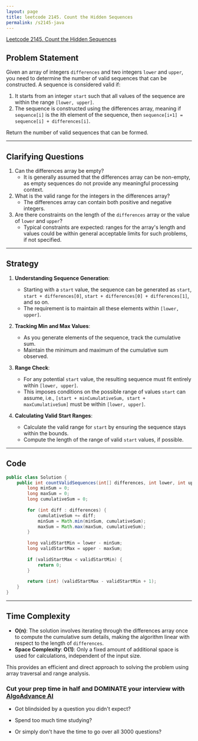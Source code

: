 ```yaml
---
layout: page
title: leetcode 2145. Count the Hidden Sequences
permalink: /s2145-java
---
```

[Leetcode 2145. Count the Hidden Sequences](https://algoadvance.github.io/algoadvance/l2145)
## Problem Statement

Given an array of integers `differences` and two integers `lower` and `upper`, you need to determine the number of valid sequences that can be constructed. A sequence is considered valid if:

1. It starts from an integer `start` such that all values of the sequence are within the range `[lower, upper]`.
2. The sequence is constructed using the differences array, meaning if `sequence[i]` is the ith element of the sequence, then `sequence[i+1] = sequence[i] + differences[i]`.

Return the number of valid sequences that can be formed.

---

## Clarifying Questions

1. Can the differences array be empty?
   - It is generally assumed that the differences array can be non-empty, as empty sequences do not provide any meaningful processing context.
2. What is the valid range for the integers in the differences array?
   - The differences array can contain both positive and negative integers.
3. Are there constraints on the length of the `differences` array or the value of `lower` and `upper`?
   - Typical constraints are expected: ranges for the array's length and values could be within general acceptable limits for such problems, if not specified.

---

## Strategy

1. **Understanding Sequence Generation**:
   - Starting with a `start` value, the sequence can be generated as `start`, `start + differences[0]`, `start + differences[0] + differences[1]`, and so on.
   - The requirement is to maintain all these elements within `[lower, upper]`.

2. **Tracking Min and Max Values**:
   - As you generate elements of the sequence, track the cumulative sum.
   - Maintain the minimum and maximum of the cumulative sum observed.
   
3. **Range Check**:
   - For any potential `start` value, the resulting sequence must fit entirely within `[lower, upper]`.
   - This imposes conditions on the possible range of values `start` can assume, i.e., `[start + minCumulativeSum, start + maxCumulativeSum]` must be within `[lower, upper]`.

4. **Calculating Valid Start Ranges**:
   - Calculate the valid range for `start` by ensuring the sequence stays within the bounds.
   - Compute the length of the range of valid `start` values, if possible.

---

## Code

```java
public class Solution {
    public int countValidSequences(int[] differences, int lower, int upper) {
        long minSum = 0;
        long maxSum = 0;
        long cumulativeSum = 0;
        
        for (int diff : differences) {
            cumulativeSum += diff;
            minSum = Math.min(minSum, cumulativeSum);
            maxSum = Math.max(maxSum, cumulativeSum);
        }
        
        long validStartMin = lower - minSum;
        long validStartMax = upper - maxSum;
        
        if (validStartMax < validStartMin) {
            return 0;
        }
        
        return (int) (validStartMax - validStartMin + 1);
    }
}
```

---

## Time Complexity

- **O(n)**: The solution involves iterating through the differences array once to compute the cumulative sum details, making the algorithm linear with respect to the length of `differences`.
- **Space Complexity**: **O(1)**: Only a fixed amount of additional space is used for calculations, independent of the input size.

This provides an efficient and direct approach to solving the problem using array traversal and range analysis.


### Cut your prep time in half and DOMINATE your interview with [AlgoAdvance AI](https://algoAdvance.com)

- Got blindsided by a question you didn't expect?

- Spend too much time studying?

- Or simply don't have the time to go over all 3000 questions?

